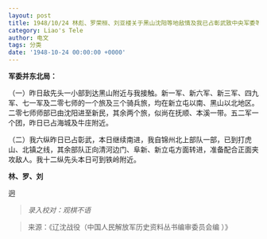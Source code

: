 ```yaml
---
layout: post
title: 1948/10/24 林彪、罗荣桓、刘亚楼关于黑山沈阳等地敌情及我已占彰武致中央军委等电
category: Liao's Tele
author: 电文
tags: 分类
date: '1948-10-24 00:00:00 +0000'
---
```

**军委并东北局：**

（一）昨日敌先头一小部到达黑山附近与我接触。新一军、新六军、新三军、四九军、七一军及二零七师的一个旅及三个骑兵旅，均在新立屯以南、黑山以北地区。二零七师师部已由沈阳进至新民，其余两个旅，似尚在抚顺、本溪一带。五二军一个团，昨日已占海城及牛庄附近。

（二）我六纵昨日已占彰武，本日继续南进，我自锦州北上部队一部，已到打虎山、北镇之线，其余部队正向清河边门、阜新、新立屯方面转进，准备配合正面夹攻敌人。我十二纵先头本日可到铁岭附近。

**林、罗、刘**

迥




> *录入校对：观棋不语*

> 来源：《辽沈战役（中国人民解放军历史资料丛书编审委员会编 ）》
